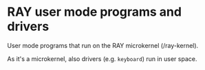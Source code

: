 # RAY user mode programs and drivers

User mode programs that run on the RAY microkernel (/ray-kernel).

As it's a microkernel, also drivers (e.g. ```keyboard```) run in user space. 
